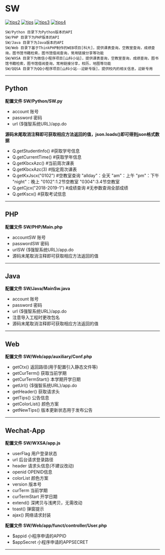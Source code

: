 # SW

[![tips2](https://img.shields.io/badge/-API-%234C98F7.svg?style=for-the-badge&logo=monogram&logoColor=White)](https://github.com/WindrunnerMax/SW/tree/master) 
[![tips](https://img.shields.io/badge/-更新日志-%234C98F7.svg?style=for-the-badge&logo=azure-pipelines&logoColor=White)](https://github.com/WindrunnerMax/SW/blob/SDUST/ChangeLog.md) 
[![tips3](https://img.shields.io/badge/-科大-%234C98F7.svg?style=for-the-badge&logo=sitepoint&logoColor=White)](https://github.com/WindrunnerMax/SW/blob/SDUST/Web/public/show1.jpg) 
[![tips4](https://img.shields.io/badge/-山科小站-%234C98F7.svg?style=for-the-badge&logo=marketo&logoColor=White)](https://github.com/WindrunnerMax/SW/blob/SDUST/Web/public/show2.jpg) 

```
SW/Python 目录下为Python版本的API
SW/PHP 目录下为PHP版本的API
SW/Java 目录下为Java版本的API
SW/Web 目录下基于ThinkPHP制作的WEB项目[科大]，提供课表查询，空教室查询，成绩查询，图书馆书籍检索，图书馆借阅查询，常用链接分享等功能  
SW/WXSA 目录下为微信小程序项目[山科小站]，提供课表查询，空教室查询，成绩查询，图书馆书籍检索，图书馆借阅查询，常用链接分享，校历，地图等功能  
SW/QQSA 目录下为QQ小程序项目[山科小站--迎新专版]，提供校内的相关信息，迎新专用  
```

----
  
## Python

**配置文件 SW/Python/SW.py**
* account 账号
* password 密码
* url {$强智系统URL}/app.do

**源码末尾取消注释即可获取相应方法返回的值，json.loads()即可得到json格式数据**  
* Q.getStudentInfo() #获取学号信息
* Q.getCurrentTime() #获取学年信息
* Q.getKbcxAzc() #当前周次课表
* Q.getKbcxAzc(3) #指定周次课表
* Q.getKxJscx("0102") #空教室查询 "allday"：全天 "am"：上午 "pm"：下午 "night"：晚上 "0102":1.2节空教室 "0304":3.4节空教室
* Q.getCjcx("2018-2019-1") #成绩查询 #无参数查询全部成绩
* Q.getKscx() #获取考试信息

----
  
## PHP

**配置文件 SW/PHP/Main.php**
* accountSW 账号
* passwordSW 密码
* urlSW {$强智系统URL}/app.do
* 源码末尾取消注释即可获取相应方法返回的值
----
  
## Java

**配置文件 SW/Java/MainSw.java**
* account 账号
* password 密码
* url {$强智系统URL}/app.do
* 注意导入工程时更改包名
* 源码末尾取消注释即可获取相应方法返回的值

----
## Web  

**配置文件 SW/Web/app/auxiliary/Conf.php**
* getCtx() 返回路径(用于配置引入静态文件等)
* getCurTerm() 获取当前学期
* getCurTermStart() 本学期开学日期
* getUrl() {$强智系统URL}/app.do
* getHeader() 获取请求头
* getTips() 公告信息
* getColorList() 颜色方案
* getNewTips() 版本更新状态用于发布公告

----
## Wechat-App  

**配置文件 SW/WXSA/app.js**
* userFlag 用户登录状态
* url 后台请求登录路径
* header 请求头信息(不建议改动)
* openid OPENID信息
* colorList 颜色方案
* version 版本号
* curTerm 当前学期
* curTermStart 开学日期
* extend() 深拷贝与浅拷贝，无需改动
* toast() 弹窗提示
* ajax() 网络请求封装

**配置文件 SW/Web/app/funct/controller/User.php**
* $appid 小程序申请的APPID
* $appSecret 小程序申请的APPSECRET

----  
  
<!-- ![show](https://github.com/WindrunnerMax/SW/blob/SDUST/Web/public/show1.jpg)
![show](https://github.com/WindrunnerMax/SW/blob/SDUST/Web/public/show2.jpg) -->

